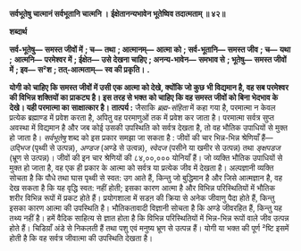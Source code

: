 **सर्वभूतेषु चात्मानं सर्वभूतानि चात्मनि ।** **ईक्षेतानन्यभावेन भूतेष्विव तदात्मताम् ॥ ४२॥** 

**शब्दार्थ** 

**सर्व-भूतेषु—** **समस्त जीवों में** **; च—** **तथा** **; आत्मानम्—** **आत्मा को** **; सर्व-भूतानि—** **समस्त जीव** **; च—** **यथा** **;** **आत्मनि—** **परमेश्वर में** **; ईक्षेत—** **उसे देखना चाहिए** **; अनन्य-भावेन—** **समभाव से** **; भूतेषु—** **समस्त जीवों में** **; इव—** **स²श** **; तत्-आत्मताम्—** **स्व की प्रकृति।** **.** 

**योगी को चाहिए कि समस्त जीवों में उसी एक आत्मा को देखे, क्योंकि जो कुछ** **भी विद्यमान है, वह सब परमेश्वर की विभिन्न शक्तियों का प्राकट्य है। इस तरह से भक्त** **को चाहिए कि वह समस्त जीवों को बिना भेदभाव के देखे। यही परमात्मा का** **साक्षात्कार है।** **तात्पर्य :** जैसाकि *ब्रह्म-संहिता* में कहा गया है, परमात्मा न केवल प्रत्येक ब्रह्माण्ड में प्रवेश करता है, अपितु वह परमाणुओं तक में प्रवेश कर जाता है। परमात्मा सर्वत्र सुप्त अवस्था में विद्यमान है और जब कोई उसकी उपस्थिति को सर्वत्र देखता है, तो वह भौतिक उपाधियों से मुक्त हो जाता है। *सर्वभूतेषु* शब्द को इस प्रकार समझा जा सकता है : जीवों की चार भिन्न-भिन्न श्रेणियाँ हैं— *उद्भिज* (पृथ्वी से उत्पन्न), *अण्डज* (अण्डे से उत्वन्न), *स्वेदज* (पसीने या खमीर से उत्पन्न) तथा *ङ्क्षपडज* (भ्रूण से उत्पन्न)। जीवों की इन चार श्रेणियों की ८४,००,००० योनियाँ हैं। जो व्यक्ति भौतिक उपाधियों से मुक्त हो जाता है, वह एक ही प्रकार के आत्मा को सर्वत्र या प्रत्येक जीव में देखता है। अल्पज्ञानी व्यक्ति सोचता है कि पौधे तथा घास पृथ्वी से स्वत: उग आते हैं, किन्तु जो बुद्धिमान है और जिसे आत्मज्ञान है, वह देख सकता है कि यह वृद्धि स्वत: नहीं होती; इसका कारण आत्मा है और विभिन्न परिस्थितियों में भौतिक शरीर विभिन्न रूपों में प्रकट होते हैं। प्रयोगशाला में सडऩ की क्रिया से अनेक जीवाणु पैदा होते हैं, किन्तु इसका कारण आत्मा की उपस्थिति है। भौतिकतावादी विज्ञानी सोचता है कि अण्डे जीवरहित हैं, किन्तु यह तथ्य नहीं है। हमें वैदिक साहित्य से ज्ञात होता है कि विभिन्न परिस्थितियों में भिन्न-भिन्न रूपों वाले जीव उत्पन्न होते हैं। चिडिय़ाँ अंडे से निकलती हैं तथा पशु एवं मनुष्य भ्रूण से उत्पन्न हैं। योगी या भक्त की पूर्ण ²ष्टि इसमें होती है कि वह सर्वत्र जीवात्मा की उपस्थिति देखता है।  